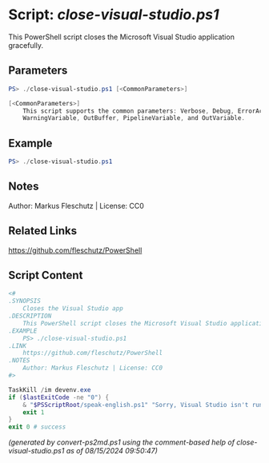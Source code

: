 Script: *close-visual-studio.ps1*
========================

This PowerShell script closes the Microsoft Visual Studio application gracefully.

Parameters
----------
```powershell
PS> ./close-visual-studio.ps1 [<CommonParameters>]

[<CommonParameters>]
    This script supports the common parameters: Verbose, Debug, ErrorAction, ErrorVariable, WarningAction, 
    WarningVariable, OutBuffer, PipelineVariable, and OutVariable.
```

Example
-------
```powershell
PS> ./close-visual-studio.ps1

```

Notes
-----
Author: Markus Fleschutz | License: CC0

Related Links
-------------
https://github.com/fleschutz/PowerShell

Script Content
--------------
```powershell
<#
.SYNOPSIS
	Closes the Visual Studio app
.DESCRIPTION
	This PowerShell script closes the Microsoft Visual Studio application gracefully.
.EXAMPLE
	PS> ./close-visual-studio.ps1
.LINK
	https://github.com/fleschutz/PowerShell
.NOTES
	Author: Markus Fleschutz | License: CC0
#>

TaskKill /im devenv.exe
if ($lastExitCode -ne "0") {
	& "$PSScriptRoot/speak-english.ps1" "Sorry, Visual Studio isn't running."
	exit 1
}
exit 0 # success
```

*(generated by convert-ps2md.ps1 using the comment-based help of close-visual-studio.ps1 as of 08/15/2024 09:50:47)*
